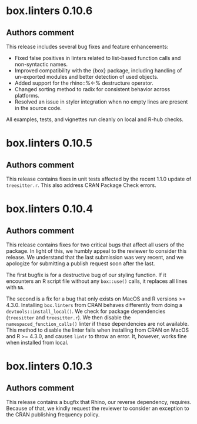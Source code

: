 # box.linters 0.10.6

## Authors comment

This release includes several bug fixes and feature enhancements:

* Fixed false positives in linters related to list-based function calls and non-syntactic names.
* Improved compatibility with the {box} package, including handling of un-exported modules and better detection of used objects.
* Added support for the rhino::%<-% destructure operator.
* Changed sorting method to radix for consistent behavior across platforms.
* Resolved an issue in styler integration when no empty lines are present in the source code.

All examples, tests, and vignettes run cleanly on local and R-hub checks.

# box.linters 0.10.5

## Authors comment

This release contains fixes in unit tests affected by the recent 1.1.0 update of `treesitter.r`. This also address CRAN Package Check errors.

# box.linters 0.10.4

## Authors comment

This release contains fixes for two critical bugs that affect all users of the package. In light of this, we humbly appeal to the reviewer to consider this release. We understand that the last submission was very recent, and we apologize for submitting a publish request soon after the last.

The first bugfix is for a destructive bug of our styling function. If it encounters an R script file without any `box::use()` calls, it replaces all lines with `NA`.

The second is a fix for a bug that only exists on MacOS and R versions >= 4.3.0. Installing `box.linters` from CRAN behaves differently from doing a `devtools::install_local()`. We check for package dependencies (`treesitter` and `treesitter.r`). We then disable the `namespaced_function_calls()` linter if these dependencies are not available. This method to disable the linter fails when installing from CRAN on MacOS and R >= 4.3.0, and causes `lintr` to throw an error. It, however, works fine when installed from local.

# box.linters 0.10.3

## Authors comment

This release contains a bugfix that Rhino, our reverse dependency, requires. Because of that, we kindly request the reviewer to consider an exception to the CRAN publishing frequency policy.
